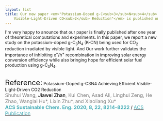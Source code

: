 ```yaml
---
layout: list
title: Our new paper <em>"Potassium-Doped g-C<sub>3</sub>N<sub>4</sub> Achieving Efficient
    Visible-Light-Driven CO<sub>2</sub> Reduction"</em> is published on ACS Sustainable Chem. Eng.
---
```


I'm very happy to anounce that our paper is finally published after one year of
theoretical computations and experiments. In this paper, we report a new study on 
the potassium-doped g-C<sub>3</sub>N<sub>4</sub> (K-CN) being used for CO<sub>2</sub> reduction irradiated by visible light. 
And Our work further validates the importance of inhibiting e<sup>–</sup>/h<sup>+</sup> recombination 
in improving solar energy conversion efficiency while also bringing hope for efficient solar fuel production using g-C<sub>3</sub>N<sub>4</sub>. <br /><br />


<font size="5">Reference:</font>
Potassium-Doped g-C3N4 Achieving Efficient Visible-Light-Driven CO2 Reduction  
<span style="color:gray"> <font size="3">Shuhui Wang, <span style="color:black">Jiawei Zhan</span>, Kui Chen, Asad Ali, Linghui Zeng, He Zhao, Wanglai Hu*, Lixin Zhu*, and Xiaoliang Xu*</font></span>  
<span style="color:rgb(79,177,186);font-weight:bold"> <font size="3">ACS Sustainable Chem. Eng. 2020, 8, 22, 8214–8222</font></span> <font size="3">/</font> [<span style="color:rgb(79,177,186)"> <font size="3">ACS Publication</font></span>](https://pubs.acs.org/doi/10.1021/acssuschemeng.0c01151)
